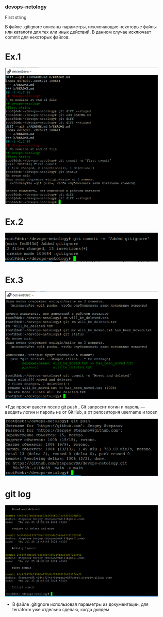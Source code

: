 ### devops-netology

First string

В файле .gitignore описаны параметры, исключающие некоторые файлы или 
каталоги для тех или иных действий. В данном случае исключает commit
для некоторых файлов.

# Ex.1

![alt text](https://github.com/StepanovSA/devops-netology/blob/main/git%201.PNG)

# Ex.2

![alt text](https://github.com/StepanovSA/devops-netology/blob/main/git%202.PNG)

# Ex.3

![alt text](https://github.com/StepanovSA/devops-netology/blob/main/git%203.PNG)

*Где просят ввести после git push , Git запросит логин и пароль — вводить логин и пароль не от GitHub, а от репозитория  username и tocen

![alt text](https://github.com/StepanovSA/devops-netology/blob/main/git%204.PNG)

# git log

![alt text](https://github.com/StepanovSA/devops-netology/blob/main/git%205.PNG)

* В файле .gitignore использовал параметры из документации, для terraform уже отдельно сделаю, когда дойдем
